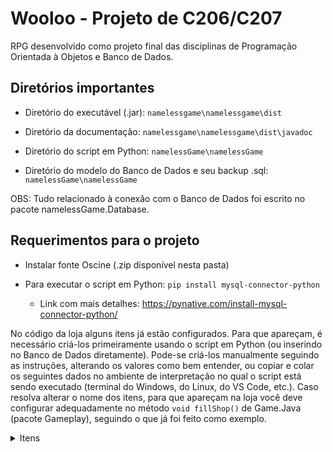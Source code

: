 # Wooloo - Projeto de C206/C207

RPG desenvolvido como projeto final das disciplinas de Programação Orientada à Objetos e Banco de Dados.

## Diretórios importantes

* Diretório do executável (.jar): `namelessgame\namelessgame\dist`
	
* Diretório da documentação: `namelessgame\namelessgame\dist\javadoc`
	
* Diretório do script em Python: `namelessGame\namelessGame`
	
* Diretório do modelo do Banco de Dados e seu backup .sql: `namelessGame\namelessGame`
	
OBS: Tudo relacionado à conexão com o Banco de Dados foi escrito no pacote namelessGame.Database.
	
## Requerimentos para o projeto

* Instalar fonte Oscine (.zip disponível nesta pasta)

* Para executar o script em Python: `pip install mysql-connector-python`
  - Link com mais detalhes: https://pynative.com/install-mysql-connector-python/

No código da loja alguns itens já estão configurados. Para que apareçam, é necessário criá-los primeiramente usando o script em Python (ou inserindo no Banco de Dados diretamente).
Pode-se criá-los manualmente seguindo as instruções, alterando os valores como bem entender, ou copiar e colar os seguintes dados no ambiente de interpretação no qual o script está sendo executado (terminal do Windows, do Linux, do VS Code, etc.).
Caso resolva alterar o nome dos itens, para que apareçam na loja você deve configurar adequadamente no método
	`void fillShop()`
de Game.Java (pacote Gameplay), seguindo o que já foi feito como exemplo.

<details><summary>Itens</summary>
//inicio
1
Heavy Armor
heavyarmor1
0
10
0
15
0
2
1
1

1
Light Armor
lightarmor
0
0
15
10
0
2
1
1

1
Medium Armor
mediumarmor
0
5
5
15
0
2
1
1

1
Helmet
head
0
5
5
5
0
1
1
1

1
Shield+++
shield3
0
15
0
25
0
4
15
1

1
Shield
shield
0
5
0
10
0
4
10
1

1
Shield+
shield1
0
10
0
15
0
4
10
1

1
Shield++
shield2
0
15
0
20
0
4
10
1

1
Spear
spear
0
15
5
0
0
3
1
1

1
Sword
sword2
0
20
0
0
0
3
1
1

1
Crossbow
crossbow
0
10
10
0
0
3
1
1

1
Bow
bow
0
5
15
0
0
3
1
1

1
Dagger
dagger
0
10
10
0
0
3
1
1

1
Dagger+
dagger1
0
15
15
0
0
3
10
1

1
Dagger++
dagger2
0
20
20
0
0
3
15
1

1
Axe
axe
0
20
0
0
0
3
1
1

1
Legs
femalelegs
0
10
10
10
0
5
1
1

1
Boots
boots
0
5
5
5
0
6
1
1

1
Boots+
boots1
0
7
7
7
0
6
10
1

1
Boots++
boots2
0
15
15
15
0
6
15
1

1
HP Potion
hppot
1
0
0
0
20
0
1
1


//fim
</details>
